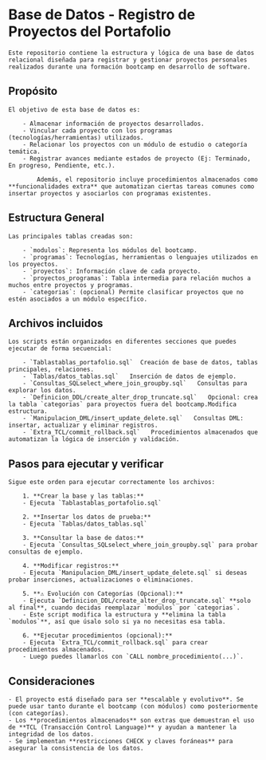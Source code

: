 # Base de Datos - Registro de Proyectos del Portafolio

    Este repositorio contiene la estructura y lógica de una base de datos relacional diseñada para registrar y gestionar proyectos personales realizados durante una formación bootcamp en desarrollo de software.

## Propósito

    El objetivo de esta base de datos es:

        - Almacenar información de proyectos desarrollados.
        - Vincular cada proyecto con los programas (tecnologías/herramientas) utilizados.
        - Relacionar los proyectos con un módulo de estudio o categoría temática.
        - Registrar avances mediante estados de proyecto (Ej: Terminado, En progreso, Pendiente, etc.).

            Además, el repositorio incluye procedimientos almacenados como **funcionalidades extra** que automatizan ciertas tareas comunes como insertar proyectos y asociarlos con programas existentes.


## Estructura General

    Las principales tablas creadas son:

        - `modulos`: Representa los módulos del bootcamp.
        - `programas`: Tecnologías, herramientas o lenguajes utilizados en los proyectos.
        - `proyectos`: Información clave de cada proyecto.
        - `proyectos_programas`: Tabla intermedia para relación muchos a muchos entre proyectos y programas.
        - `categorias`: (opcional) Permite clasificar proyectos que no estén asociados a un módulo específico.


## Archivos incluidos

    Los scripts están organizados en diferentes secciones que puedes ejecutar de forma secuencial:

        - `Tablastablas_portafolio.sql`  Creación de base de datos, tablas principales, relaciones.  
        - `Tablas/datos_tablas.sql`   Inserción de datos de ejemplo.  
        - `Consultas_SQLselect_where_join_groupby.sql`   Consultas para explorar los datos.  
        - `Definicion_DDL/create_alter_drop_truncate.sql`   Opcional: crea la tabla `categorias` para proyectos fuera del bootcamp.Modifica estructura.
        - `Manipulacion_DML/insert_update_delete.sql`   Consultas DML: insertar, actualizar y eliminar registros. 
        - `Extra_TCL/commit_rollback.sql`   Procedimientos almacenados que automatizan la lógica de inserción y validación. 


## Pasos para ejecutar y verificar

    Sigue este orden para ejecutar correctamente los archivos:

        1. **Crear la base y las tablas:**
        - Ejecuta `Tablastablas_portafolio.sql`

        2. **Insertar los datos de prueba:**
        - Ejecuta `Tablas/datos_tablas.sql`

        3. **Consultar la base de datos:**
        - Ejecuta `Consultas_SQLselect_where_join_groupby.sql` para probar consultas de ejemplo.

        4. **Modificar registros:**
        - Ejecuta `Manipulacion_DML/insert_update_delete.sql` si deseas probar inserciones, actualizaciones o eliminaciones.

        5. **⚠️ Evolución con Categorías (Opcional):**
        - Ejecuta `Definicion_DDL/create_alter_drop_truncate.sql` **solo al final**, cuando decidas reemplazar `modulos` por `categorias`.
        - Este script modifica la estructura y **elimina la tabla `modulos`**, así que úsalo solo si ya no necesitas esa tabla.

        6. **Ejecutar procedimientos (opcional):**
        - Ejecuta `Extra_TCL/commit_rollback.sql` para crear procedimientos almacenados.
        - Luego puedes llamarlos con `CALL nombre_procedimiento(...)`.


## Consideraciones 

    - El proyecto está diseñado para ser **escalable y evolutivo**. Se puede usar tanto durante el bootcamp (con módulos) como posteriormente (con categorías).
    - Los **procedimientos almacenados** son extras que demuestran el uso de **TCL (Transacción Control Language)** y ayudan a mantener la integridad de los datos.
    - Se implementan **restricciones CHECK y claves foráneas** para asegurar la consistencia de los datos.
